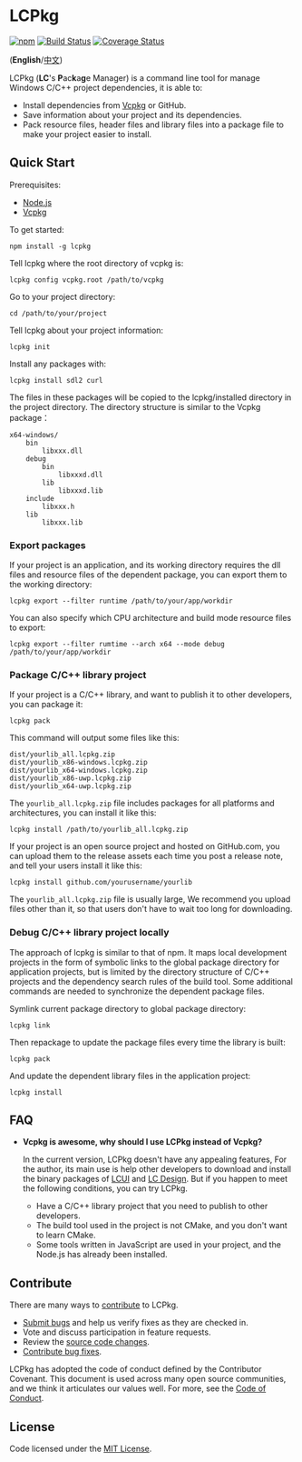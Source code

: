 # LCPkg

[![npm](https://img.shields.io/npm/v/lcpkg)](http://npmjs.com/package/lcpkg)
[![Build Status](https://travis-ci.org/lc-soft/lcpkg.svg?branch=develop)](https://travis-ci.org/lc-soft/lcpkg)
[![Coverage Status](https://coveralls.io/repos/github/lc-soft/lcpkg/badge.svg?branch=develop)](https://coveralls.io/github/lc-soft/lcpkg?branch=develop)

(**English**/[中文](README.zh-cn.md))

LCPkg (**LC**'s **P**ac**k**a**g**e Manager) is a command line tool for manage Windows C/C++ project dependencies, it is able to:

- Install dependencies from [Vcpkg](https://github.com/microsoft/vcpkg) or GitHub.
- Save information about your project and its dependencies.
- Pack resource files, header files and library files into a package file to make your project easier to install.

## Quick Start

Prerequisites:

- [Node.js](https://nodejs.org/en/)
- [Vcpkg](https://github.com/microsoft/vcpkg)

To get started:

    npm install -g lcpkg

Tell lcpkg where the root directory of vcpkg is:

    lcpkg config vcpkg.root /path/to/vcpkg

Go to your project directory:

    cd /path/to/your/project

Tell lcpkg about your project information:

    lcpkg init

Install any packages with:

    lcpkg install sdl2 curl

The files in these packages will be copied to the lcpkg/installed directory in the project directory. The directory structure is similar to the Vcpkg package：

    x64-windows/
        bin
            libxxx.dll
        debug
            bin
                libxxxd.dll
            lib
                libxxxd.lib
        include
            libxxx.h
        lib
            libxxx.lib

### Export packages

If your project is an application, and its working directory requires the dll files and resource files of the dependent package, you can export them to the working directory:

    lcpkg export --filter runtime /path/to/your/app/workdir

You can also specify which CPU architecture and build mode resource files to export:

    lcpkg export --filter rumtime --arch x64 --mode debug /path/to/your/app/workdir

### Package C/C++ library project

If your project is a C/C++ library, and want to publish it to other developers, you can package it:

    lcpkg pack

This command will output some files like this:

    dist/yourlib_all.lcpkg.zip
    dist/yourlib_x86-windows.lcpkg.zip
    dist/yourlib_x64-windows.lcpkg.zip
    dist/yourlib_x86-uwp.lcpkg.zip
    dist/yourlib_x64-uwp.lcpkg.zip

The `yourlib_all.lcpkg.zip` file includes packages for all platforms and architectures, you can install it like this:

    lcpkg install /path/to/yourlib_all.lcpkg.zip

If your project is an open source project and hosted on GitHub.com, you can upload them to the release assets each time you post a release note, and tell your users install it like this:

    lcpkg install github.com/yourusername/yourlib

The `yourlib_all.lcpkg.zip` file is usually large, We recommend you upload files other than it, so that users don't have to wait too long for downloading.

### Debug C/C++ library project locally

The approach of lcpkg is similar to that of npm. It maps local development projects in the form of symbolic links to the global package directory for application projects, but is limited by the directory structure of C/C++ projects and the dependency search rules of the build tool. Some additional commands are needed to synchronize the dependent package files.

Symlink current package directory to global package directory:

    lcpkg link

Then repackage to update the package files every time the library is built:

    lcpkg pack

And update the dependent library files in the application project:

    lcpkg install

## FAQ

- **Vcpkg is awesome, why should I use LCPkg instead of Vcpkg?**

  In the current version, LCPkg doesn't have any appealing features, For the author, its main use is help other developers to download and install the binary packages of [LCUI](https://github.com/lc-soft/lLCUI) and [LC Design](https://github.com/lc-ui/lc-design). But if you happen to meet the following conditions, you can try LCPkg.

  - Have a C/C++ library project that you need to publish to other developers.
  - The build tool used in the project is not CMake, and you don't want to learn CMake.
  - Some tools written in JavaScript are used in your project, and the Node.js has already been installed.

## Contribute

There are many ways to [contribute](CONTRIBUTING.md) to LCPkg.

- [Submit bugs](https://github.com/lc-soft/lcpkg/issues) and help us verify fixes as they are checked in.
- Vote and discuss participation in feature requests.
- Review the [source code changes](https://github.com/lc-soft/lcpkg/pulls).
- [Contribute bug fixes](CONTRIBUTING.md).

LCPkg has adopted the code of conduct defined by the Contributor Covenant. This document is used across many open source communities, and we think it articulates our values well. For more, see the [Code of Conduct](CODE_OF_CONDUCT.md).

## License

Code licensed under the [MIT License](LICENSE).

